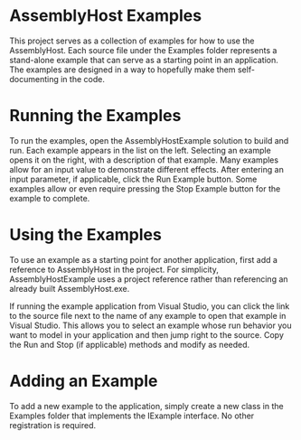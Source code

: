 AssemblyHost Examples
============

This project serves as a collection of examples for how to use the AssemblyHost. Each source file under the Examples folder represents a stand-alone example that can serve as a starting point in an application. The examples are designed in a way to hopefully make them self-documenting in the code.

# Running the Examples

To run the examples, open the AssemblyHostExample solution to build and run. Each example appears in the list on the left. Selecting an example opens it on the right, with a description of that example. Many examples allow for an input value to demonstrate different effects. After entering an input parameter, if applicable, click the Run Example button. Some examples allow or even require pressing the Stop Example button for the example to complete.

# Using the Examples

To use an example as a starting point for another application, first add a reference to AssemblyHost in the project. For simplicity, AssemblyHostExample uses a project reference rather than referencing an already built AssemblyHost.exe.

If running the example application from Visual Studio, you can click the link to the source file next to the name of any example to open that example in Visual Studio. This allows you to select an example whose run behavior you want to model in your application and then jump right to the source. Copy the Run and Stop (if applicable) methods and modify as needed.

# Adding an Example

To add a new example to the application, simply create a new class in the Examples folder that implements the IExample interface. No other registration is required.